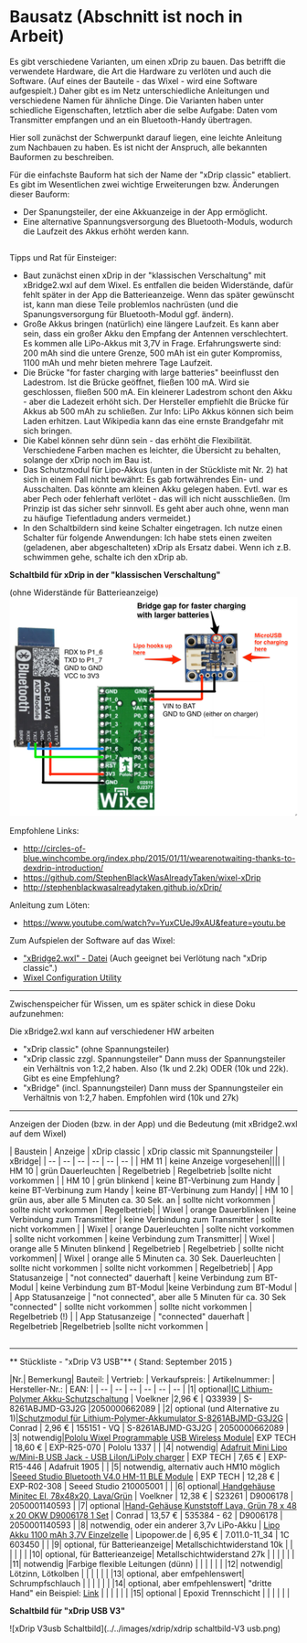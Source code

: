 # Bausatz (Abschnitt ist noch in Arbeit)
Es gibt verschiedene Varianten, um einen xDrip zu bauen. Das betrifft die verwendete Hardware, die Art die Hardware zu verlöten und auch die Software. (Auf eines der Bauteile - das Wixel - wird eine Software aufgespielt.) 
Daher gibt es im Netz unterschiedliche Anleitungen und verschiedene Namen für ähnliche Dinge.
Die Varianten haben unter schiedliche Eigenschaften, letztlich aber die selbe Aufgabe: Daten vom Transmitter empfangen und an ein Bluetooth-Handy übertragen.

Hier soll zunächst der Schwerpunkt darauf liegen, eine leichte Anleitung zum Nachbauen zu haben. Es ist nicht der Anspruch, alle bekannten Bauformen zu beschreiben. 

Für die einfachste Bauform hat sich der Name der "xDrip classic" etabliert. Es gibt im Wesentlichen zwei wichtige Erweiterungen bzw. Änderungen dieser Bauform:
* Der Spanungsteiler, der eine Akkuanzeige in der App ermöglicht.
* Eine alternative Spannungsversorgung des Bluetooth-Moduls, wodurch die Laufzeit des Akkus erhöht werden kann.


## 
Tipps und Rat für Einsteiger: 
* Baut zunächst einen xDrip in der "klassischen Verschaltung" mit xBridge2.wxl auf dem Wixel. Es entfallen die beiden Widerstände, dafür fehlt später in der App die Batterieanzeige. Wenn das später gewünscht ist, kann man diese Teile problemlos nachrüsten (und die Spanungsversorgung für Bluetooth-Modul ggf. ändern).
* Große Akkus bringen (natürlich) eine längere Laufzeit. Es kann aber sein, dass ein großer Akku den Empfang der Antennen verschlechtert. Es kommen alle LiPo-Akkus mit 3,7V in Frage. Erfahrungswerte sind: 200 mAh sind die untere Grenze, 500 mAh ist ein guter Kompromiss, 1100 mAh und mehr bieten mehrere Tage Laufzeit.
* Die Brücke "for faster charging with large batteries" beeinflusst den Ladestrom. Ist die Brücke geöffnet, fließen 100 mA. Wird sie geschlossen, fließen 500 mA. Ein kleinerer Ladestrom schont den Akku - aber die Ladezeit erhöht sich. Der Hersteller empfiehlt die Brücke für Akkus ab 500 mAh zu schließen. Zur Info: LiPo Akkus können sich beim Laden erhitzen. Laut Wikipedia kann das eine ernste Brandgefahr mit sich bringen.
* Die Kabel können sehr dünn sein - das erhöht die Flexibilität. Verschiedene Farben machen es leichter, die Übersicht zu behalten, solange der xDrip noch im Bau ist. 
* Das Schutzmodul für Lipo-Akkus (unten in der Stückliste mit Nr. 2) hat sich in einem Fall nicht bewährt: Es gab fortwährendes Ein- und Ausschalten. Das könnte am kleinen Akku gelegen haben. Evtl. war es aber Pech oder fehlerhaft verlötet - das will ich nicht ausschließen. (Im Prinzip ist das sicher sehr sinnvoll. Es geht aber auch ohne, wenn man zu häufige Tiefentladung anders vermeidet.)
* In den Schaltbildern sind keine Schalter eingetragen. Ich nutze einen Schalter für folgende Anwendungen: Ich habe stets einen zweiten (geladenen, aber abgeschalteten) xDrip als Ersatz dabei. Wenn ich z.B. schwimmen gehe, schalte ich den xDrip ab.

**Schaltbild für xDrip in der "klassischen Verschaltung"**

(ohne Widerstände für Batterieanzeige)
![xDrip Schaltbild](../../images/xdrip/schaltbild.png)


Empfohlene Links:
* http://circles-of-blue.winchcombe.org/index.php/2015/01/11/wearenotwaiting-thanks-to-dexdrip-introduction/
* https://github.com/StephenBlackWasAlreadyTaken/wixel-xDrip
* http://stephenblackwasalreadytaken.github.io/xDrip/

Anleitung zum Löten:
* https://www.youtube.com/watch?v=YuxCUeJ9xAU&feature=youtu.be

Zum Aufspielen der Software auf das Wixel:
* ["xBridge2.wxl" - Datei](https://github.com/jstevensog/wixel-.../apps/xBridge2) (Auch geeignet bei Verlötung nach "xDrip classic".)
* [Wixel Configuration Utility](https://www.pololu.com/product/1337/resources)
 
---
Zwischenspeicher für Wissen, um es später schick in diese Doku aufzunehmen:

Die xBridge2.wxl kann auf verschiedener HW arbeiten
* "xDrip classic" (ohne Spannungsteiler)
* "xDrip classic zzgl. Spannungsteiler" Dann muss der Spannungsteiler ein Verhältnis von 1:2,2 haben. Also (1k und 2.2k) ODER (10k und 22k). Gibt es eine Empfehlung?
* "xBridge" (incl. Spannungsteiler) Dann muss der Spannungsteiler ein Verhältnis von 1:2,7 haben. Empfohlen wird (10k und 27k) 



---
Anzeigen der Dioden (bzw. in der App) und die Bedeutung (mit xBridge2.wxl auf dem Wixel)

| Baustein | Anzeige | xDrip classic | xDrip classic mit Spannungsteiler | xBridge|
| -- | -- | -- | -- | -- | -- |
| HM 11 | keine Anzeige vorgesehen||||
| HM 10 | grün Dauerleuchten | Regelbetrieb | Regelbetrieb |sollte nicht vorkommen |
| HM 10 | grün blinkend | keine BT-Verbinung zum Handy | keine BT-Verbinung zum Handy | keine BT-Verbinung zum Handy|
| HM 10 | grün aus, aber alle 5 Minuten ca. 30 Sek. an | sollte nicht vorkommen | sollte nicht vorkommen | Regelbetrieb|
| Wixel | orange Dauerblinken | keine Verbindung zum Transmitter | keine Verbindung zum Transmitter | sollte nicht vorkommen |
| Wixel | orange Dauerleuchten | sollte nicht vorkommen | sollte nicht vorkommen | keine Verbindung zum Transmitter|
| Wixel | orange alle 5 Minuten blinkend | Regelbetrieb | Regelbetrieb | sollte nicht vorkommen|
| Wixel | orange alle 5 Minuten ca. 30 Sek. Dauerleuchten | sollte nicht vorkommen | sollte nicht vorkommen | Regelbetrieb| 
| App Statusanzeige | "not connected" dauerhaft | keine Verbindung zum BT-Modul | keine Verbindung zum BT-Modul |keine Verbindung zum BT-Modul |
| App Statusanzeige | "not connected", aber alle 5 Minuten für ca. 30 Sek "connected" | sollte nicht vorkommen | sollte nicht vorkommen | Regelbetrieb (!) |
| App Statusanzeige | "connected" dauerhaft | Regelbetrieb |Regelbetrieb |sollte nicht vorkommen |

## 
---
** Stückliste - "xDrip V3 USB"** ( Stand: September 2015 )




|Nr.| Bemerkung| Bauteil: | Vertrieb: | Verkaufspreis: | Artikelnummer: | Hersteller-Nr.: | EAN: |
| -- | -- | -- | -- | -- | -- |
|1| optional|[IC Lithium-Polymer Akku-Schutzschaltung](http://www.voelkner.de/products/128243/IC-Lithium-Polymer-Akku-Schutzschaltung.html) | Voelkner |2,96 € | Q33939 | S-8261ABJMD-G3J2G |2050000662089 |
|2| optional (und Alternative zu 1)|[Schutzmodul für Lithium-Polymer-Akkumulator S-8261ABJMD-G3J2G](https://www.conrad.de/de/schutzmodul-fuer-lithium-polymer-akkumulator-s-8261abjmd-g3j2g-gehaeuseart-aufgebaute-platine-ausfuehrung-schutzmodul-fuer-lithium-polymer-akkumulator-155151.html?ref=searchDetail) | Conrad | 2,96 € | 155151 - VQ | S-8261ABJMD-G3J2G | 2050000662089 |
|3| notwendig|[Pololu Wixel Programmable USB Wireless Module](http://www.exp-tech.de/pololu-wixel-programmable-usb-wireless-module)| EXP TECH | 18,60 € | EXP-R25-070 | Pololu  1337 |  |
|4| notwendig| [Adafruit Mini Lipo w/Mini-B USB Jack - USB LiIon/LiPoly charger](http://www.exp-tech.de/adafruit-mini-lipo-w-mini-b-usb-jack-usb-liion-lipoly-charger) | EXP TECH | 7,65 € | EXP-R15-446 | Adafruit  1905 |  |
|5| notwendig, alternativ auch HM10 möglich |[Seeed Studio Bluetooth V4.0 HM-11 BLE Module](http://www.exp-tech.de/seeed-studio-bluetooth-v4-0-hm-11-ble-module) | EXP TECH | 12,28 € | EXP-R02-308 | Seeed Studio  210005001 |  |
|6| optional|[ Handgehäuse Minitec El, 78x48x20, Lava/Grün](http://www.voelkner.de/products/213275/Minitec-El-78x48x20-Lava-Gruen.html) | Voelkner | 12,38 € | S23261 | D9006178 | 2050001140593 |
|7| optional |[Hand-Gehäuse Kunststoff Lava, Grün 78 x 48 x 20 OKW D9006178 1 Set](https://www.conrad.de/de/hand-gehaeuse-78-x-48-x-20-kunststoff-lava-gruen-okw-minitec-d9006178-1-set-535384.html?ref=searchDetail) | Conrad | 13,57 € | 535384 - 62 | D9006178 | 2050001140593 |
|8| notwendig, oder ein anderer 3,7v LiPo-Akku | [Lipo Akku 1100 mAh 3,7V Einzelzelle](http://shop.lipopower.de/1100-mAh-37V-Einzelzelle-1C-34mm-breit)  | Lipopower.de | 6,95 € | 7.011.0-11_34 | 1C 603450 |  |
|9| optional, für Batterieanzeige| Metallschichtwiderstand 10k |  |  |  |  |  |
|10| optional, für Batterieanzeige| Metallschichtwiderstand 27k |  |  |  |  |  |
|11| notwendig |Farbige flexible Leitungen (dünn) |  |  |  |  |  |
|12| notwendig| Lötzinn, Lötkolben |  |  |  |  |  |
|13| optional, aber emfpehlenswert| Schrumpfschlauch |  |  |  |  |  |
|14| optional, aber emfpehlenswert| "dritte Hand" ein Beispiel: [Link](http://www.amazon.de/Silverline-633830-Dritte-Hand-Lupe/dp/B000O3RJFC/ref=sr_1_4?ie=UTF8&qid=1453657700&sr=8-4&keywords=dritte+hand) |  |  |  |  |  |
|15| optional | Epoxid Trennschicht |  |  |  |  |  |


**Schaltbild für "xDrip USB V3"**

![xDrip V3usb Schaltbild](../../images/xdrip/xdrip schaltbild-V3 usb.png)
